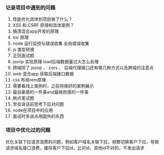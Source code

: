 

### 记录项目中遇到的问题


1. 性能优化具体到项目做了什么？
2. XSS 和 CSRF 原理和具体案例？
3. 搞清混合app开发的原理
4. ssr 原理
5. node 运行监控与错误收集 全局错误收集
6. js 类型转换
7. 正则面试题
8. jsonp 实现原理 load后端数据量过大怎么处理
9. 跨域除了 jsonp 、 cors 、 后端代理接口还有哪几种方式以及跨域的注意点
10. web 混合app 获取后端接口数据
11. css 布局rem原理 
12. 需要看线上案例时，之前将做好的案例展示
13. 最自豪感的一件事and最挫败感的一件事
14. 刷点笔试题
15. 学会说话前思考下应对问题
16. node在项目中的应用
17. 面试时多说点用国外的东西
 

### 项目中优化过的问题

优化关联下拉请求浪费的问题，例如客户域名关联下拉，频繁切换客户下拉，导致请求域名接口浪费，缓存客户下拉id，比对id，其他id不对的，不发出请求